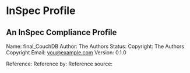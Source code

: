 # InSpec Profile
An InSpec Compliance Profile
---
Name: final_CouchDB
Author: The Authors
Status: 
Copyright: The Authors
Copyright Email: you@example.com
Version: 0.1.0

Reference: 
Reference by: 
Reference source: 
